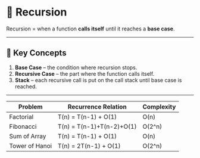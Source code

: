 # 🔁 Recursion

Recursion = when a function **calls itself** until it reaches a **base case**.

---

## 📌 Key Concepts

1. **Base Case** – the condition where recursion stops.  
2. **Recursive Case** – the part where the function calls itself.  
3. **Stack** – each recursive call is put on the call stack until base case is reached.

---
| Problem        | Recurrence Relation       | Complexity |
| -------------- | ------------------------- | ---------- |
| Factorial      | T(n) = T(n-1) + O(1)      | O(n)       |
| Fibonacci      | T(n) = T(n-1)+T(n-2)+O(1) | O(2^n)     |
| Sum of Array   | T(n) = T(n-1) + O(1)      | O(n)       |
| Tower of Hanoi | T(n) = 2T(n-1) + O(1)     | O(2^n)     |
